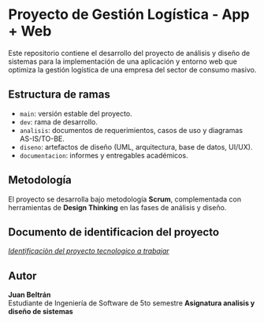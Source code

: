 # Proyecto de Gestión Logística - App + Web

Este repositorio contiene el desarrollo del proyecto de análisis y diseño de sistemas para la implementación de una aplicación  y entorno web que optimiza la gestión logística de una empresa del sector de consumo masivo.

## Estructura de ramas
- `main`: versión estable del proyecto.
- `dev`: rama de desarrollo.
- `analisis`: documentos de requerimientos, casos de uso y diagramas AS-IS/TO-BE.
- `diseno`: artefactos de diseño (UML, arquitectura, base de datos, UI/UX).
- `documentacion`: informes y entregables académicos.

## Metodología
El proyecto se desarrolla bajo metodología **Scrum**, complementada con herramientas de **Design Thinking** en las fases de análisis y diseño.

## Documento de identificacion del proyecto
[_Identificaciòn del proyecto tecnologico a trabajar_](Actividad_1_Identificar_el_proyecto_tecnológico_a_trabajar.pdf)

## Autor
**Juan Beltrán**  
Estudiante de Ingeniería de Software  de 5to semestre
**Asignatura analisis y diseño de sistemas**
